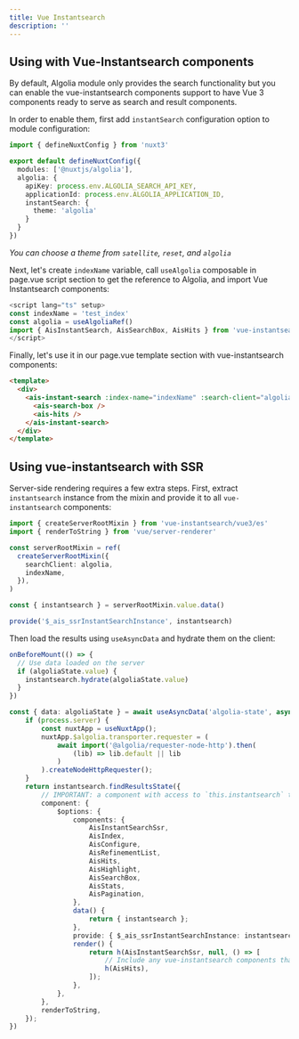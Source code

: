 ```yaml
---
title: Vue Instantsearch
description: ''
---
```


## Using with Vue-Instantsearch components

By default, Algolia module only provides the search functionality but you can enable the vue-instantsearch components support to have Vue 3 components ready to serve as search and result components.

In order to enable them, first add `instantSearch` configuration option to module configuration:

```ts
import { defineNuxtConfig } from 'nuxt3'

export default defineNuxtConfig({
  modules: ['@nuxtjs/algolia'],
  algolia: {
    apiKey: process.env.ALGOLIA_SEARCH_API_KEY,
    applicationId: process.env.ALGOLIA_APPLICATION_ID,
    instantSearch: {
      theme: 'algolia'
    }
  }
})
```

*You can choose a theme from `satellite`, `reset`, and `algolia`*

Next, let's create `indexName` variable, call `useAlgolia` composable in page.vue script section to get the reference to Algolia, and import Vue Instantsearch components:

```ts
<script lang="ts" setup>
const indexName = 'test_index' 
const algolia = useAlgoliaRef()
import { AisInstantSearch, AisSearchBox, AisHits } from 'vue-instantsearch/vue3/es'
</script>
```

Finally, let's use it in our page.vue template section with vue-instantsearch components:

```html
<template>
  <div>
    <ais-instant-search :index-name="indexName" :search-client="algolia">
      <ais-search-box />
      <ais-hits />
    </ais-instant-search>
  </div>
</template>
```

## Using vue-instantsearch with SSR

Server-side rendering requires a few extra steps. First, extract `instantsearch` instance from the mixin and provide it to all `vue-instantsearch` components:

```ts
import { createServerRootMixin } from 'vue-instantsearch/vue3/es'
import { renderToString } from 'vue/server-renderer'

const serverRootMixin = ref(
  createServerRootMixin({
    searchClient: algolia,
    indexName,
  }),
)

const { instantsearch } = serverRootMixin.value.data()

provide('$_ais_ssrInstantSearchInstance', instantsearch)
```

Then load the results using `useAsyncData` and hydrate them on the client:

```ts
onBeforeMount(() => {
  // Use data loaded on the server
  if (algoliaState.value) {
    instantsearch.hydrate(algoliaState.value)
  }
})

const { data: algoliaState } = await useAsyncData('algolia-state', async () => {
    if (process.server) {
        const nuxtApp = useNuxtApp();
        nuxtApp.$algolia.transporter.requester = (
            await import('@algolia/requester-node-http').then(
                (lib) => lib.default || lib
            )
        ).createNodeHttpRequester();
    }
    return instantsearch.findResultsState({
        // IMPORTANT: a component with access to `this.instantsearch` to be used by the createServerRootMixin code
        component: {
            $options: {
                components: {
                    AisInstantSearchSsr,
                    AisIndex,
                    AisConfigure,
                    AisRefinementList,
                    AisHits,
                    AisHighlight,
                    AisSearchBox,
                    AisStats,
                    AisPagination,
                },
                data() {
                    return { instantsearch };
                },
                provide: { $_ais_ssrInstantSearchInstance: instantsearch },
                render() {
                    return h(AisInstantSearchSsr, null, () => [
                        // Include any vue-instantsearch components that you use including each refinement attribute
                        h(AisHits),
                    ]);
                },
            },
        },
        renderToString,
    });
})
```
